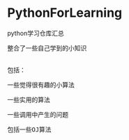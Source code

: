 # PythonForLearning
python学习仓库汇总<br>
	<pre>整合了一些自己学到的小知识<br>
	<pre>包括：
	<pre>一些觉得很有趣的小算法
	<pre>一些实用的算法
	<pre>一些调用中产生的问题
	<pre>包括一些OJ算法